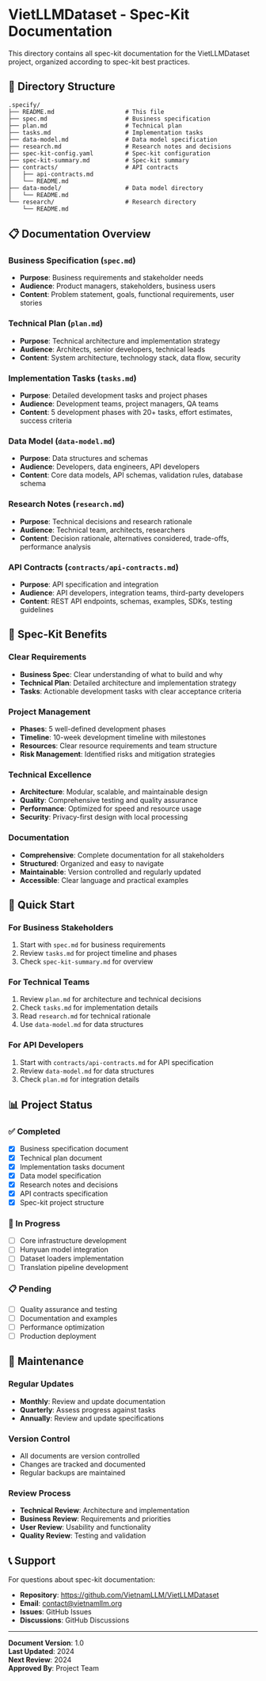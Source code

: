# VietLLMDataset - Spec-Kit Documentation

This directory contains all spec-kit documentation for the VietLLMDataset project, organized according to spec-kit best practices.

## 📁 Directory Structure

```
.specify/
├── README.md                    # This file
├── spec.md                      # Business specification
├── plan.md                      # Technical plan
├── tasks.md                     # Implementation tasks
├── data-model.md                # Data model specification
├── research.md                  # Research notes and decisions
├── spec-kit-config.yaml         # Spec-kit configuration
├── spec-kit-summary.md          # Spec-kit summary
├── contracts/                   # API contracts
│   ├── api-contracts.md
│   └── README.md
├── data-model/                  # Data model directory
│   └── README.md
└── research/                    # Research directory
    └── README.md
```

## 📋 Documentation Overview

### Business Specification (`spec.md`)
- **Purpose**: Business requirements and stakeholder needs
- **Audience**: Product managers, stakeholders, business users
- **Content**: Problem statement, goals, functional requirements, user stories

### Technical Plan (`plan.md`)
- **Purpose**: Technical architecture and implementation strategy
- **Audience**: Architects, senior developers, technical leads
- **Content**: System architecture, technology stack, data flow, security

### Implementation Tasks (`tasks.md`)
- **Purpose**: Detailed development tasks and project phases
- **Audience**: Development teams, project managers, QA teams
- **Content**: 5 development phases with 20+ tasks, effort estimates, success criteria

### Data Model (`data-model.md`)
- **Purpose**: Data structures and schemas
- **Audience**: Developers, data engineers, API developers
- **Content**: Core data models, API schemas, validation rules, database schema

### Research Notes (`research.md`)
- **Purpose**: Technical decisions and research rationale
- **Audience**: Technical team, architects, researchers
- **Content**: Decision rationale, alternatives considered, trade-offs, performance analysis

### API Contracts (`contracts/api-contracts.md`)
- **Purpose**: API specification and integration
- **Audience**: API developers, integration teams, third-party developers
- **Content**: REST API endpoints, schemas, examples, SDKs, testing guidelines

## 🎯 Spec-Kit Benefits

### Clear Requirements
- **Business Spec**: Clear understanding of what to build and why
- **Technical Plan**: Detailed architecture and implementation strategy
- **Tasks**: Actionable development tasks with clear acceptance criteria

### Project Management
- **Phases**: 5 well-defined development phases
- **Timeline**: 10-week development timeline with milestones
- **Resources**: Clear resource requirements and team structure
- **Risk Management**: Identified risks and mitigation strategies

### Technical Excellence
- **Architecture**: Modular, scalable, and maintainable design
- **Quality**: Comprehensive testing and quality assurance
- **Performance**: Optimized for speed and resource usage
- **Security**: Privacy-first design with local processing

### Documentation
- **Comprehensive**: Complete documentation for all stakeholders
- **Structured**: Organized and easy to navigate
- **Maintainable**: Version controlled and regularly updated
- **Accessible**: Clear language and practical examples

## 🚀 Quick Start

### For Business Stakeholders
1. Start with `spec.md` for business requirements
2. Review `tasks.md` for project timeline and phases
3. Check `spec-kit-summary.md` for overview

### For Technical Teams
1. Review `plan.md` for architecture and technical decisions
2. Check `tasks.md` for implementation details
3. Read `research.md` for technical rationale
4. Use `data-model.md` for data structures

### For API Developers
1. Start with `contracts/api-contracts.md` for API specification
2. Review `data-model.md` for data structures
3. Check `plan.md` for integration details

## 📊 Project Status

### ✅ Completed
- [x] Business specification document
- [x] Technical plan document
- [x] Implementation tasks document
- [x] Data model specification
- [x] Research notes and decisions
- [x] API contracts specification
- [x] Spec-kit project structure

### 🚧 In Progress
- [ ] Core infrastructure development
- [ ] Hunyuan model integration
- [ ] Dataset loaders implementation
- [ ] Translation pipeline development

### 📋 Pending
- [ ] Quality assurance and testing
- [ ] Documentation and examples
- [ ] Performance optimization
- [ ] Production deployment

## 🔄 Maintenance

### Regular Updates
- **Monthly**: Review and update documentation
- **Quarterly**: Assess progress against tasks
- **Annually**: Review and update specifications

### Version Control
- All documents are version controlled
- Changes are tracked and documented
- Regular backups are maintained

### Review Process
- **Technical Review**: Architecture and implementation
- **Business Review**: Requirements and priorities
- **User Review**: Usability and functionality
- **Quality Review**: Testing and validation

## 📞 Support

For questions about spec-kit documentation:
- **Repository**: https://github.com/VietnamLLM/VietLLMDataset
- **Email**: contact@vietnamllm.org
- **Issues**: GitHub Issues
- **Discussions**: GitHub Discussions

---

**Document Version**: 1.0  
**Last Updated**: 2024  
**Next Review**: 2024  
**Approved By**: Project Team
